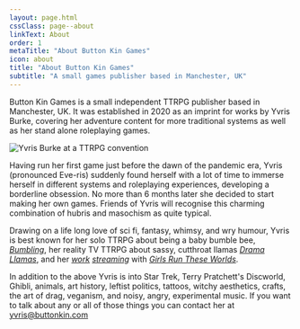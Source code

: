 ```yaml
---
layout: page.html
cssClass: page--about
linkText: About
order: 1
metaTitle: "About Button Kin Games"
icon: about
title: "About Button Kin Games"
subtitle: "A small games publisher based in Manchester, UK"
---
```


Button Kin Games is a small independent TTRPG publisher based in Manchester, UK. It was established in 2020 as an imprint for works by Yvris Burke, covering her adventure content for more traditional systems as well as her stand alone roleplaying games.

![Yvris Burke at a TTRPG convention](/assets/images/alex.jpg)

Having run her first game just before the dawn of the pandemic era, Yvris (pronounced Eve-ris) suddenly found herself with a lot of time to immerse herself in different systems and roleplaying experiences, developing a borderline obsession. No more than 6 months later she decided to start making her own games. Friends of Yvris will recognise this charming combination of hubris and masochism as quite typical.

Drawing on a life long love of sci fi, fantasy, whimsy, and wry humour, Yvris is best known for her solo TTRPG about being a baby bumble bee, [_Bumbling_](/bumbling/), her reality TV TTRPG about sassy, cutthroat llamas [_Drama Llamas_](/drama-llamas/), and her [_work_](https://www.youtube.com/watch?v=h9JJWbzp1YI) [_streaming_](https://www.youtube.com/watch?v=WNjlJOIvbAI) with [_Girls Run These Worlds_](https://www.twitch.tv/girlsruntheseworlds).

In addition to the above Yvris is into Star Trek, Terry Pratchett's Discworld, Ghibli, animals, art history, leftist politics, tattoos, witchy aesthetics, crafts, the art of drag, veganism, and noisy, angry, experimental music. If you want to talk about any or all of those things you can contact her at [yvris@buttonkin.com](mailto:yvris@buttonkin.com)
